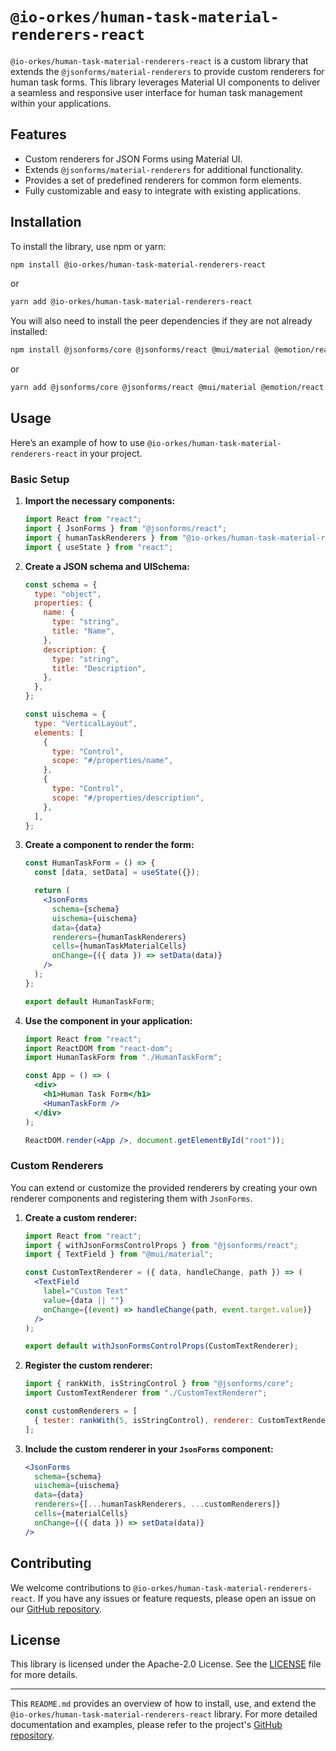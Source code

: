 # `@io-orkes/human-task-material-renderers-react`

`@io-orkes/human-task-material-renderers-react` is a custom library that extends the `@jsonforms/material-renderers` to provide custom renderers for human task forms. This library leverages Material UI components to deliver a seamless and responsive user interface for human task management within your applications.

## Features

- Custom renderers for JSON Forms using Material UI.
- Extends `@jsonforms/material-renderers` for additional functionality.
- Provides a set of predefined renderers for common form elements.
- Fully customizable and easy to integrate with existing applications.

## Installation

To install the library, use npm or yarn:

```bash
npm install @io-orkes/human-task-material-renderers-react
```

or

```bash
yarn add @io-orkes/human-task-material-renderers-react
```

You will also need to install the peer dependencies if they are not already installed:

```bash
npm install @jsonforms/core @jsonforms/react @mui/material @emotion/react @emotion/styled
```

or

```bash
yarn add @jsonforms/core @jsonforms/react @mui/material @emotion/react @emotion/styled
```

## Usage

Here’s an example of how to use `@io-orkes/human-task-material-renderers-react` in your project.

### Basic Setup

1. **Import the necessary components:**

   ```jsx
   import React from "react";
   import { JsonForms } from "@jsonforms/react";
   import { humanTaskRenderers } from "@io-orkes/human-task-material-renderers-react";
   import { useState } from "react";
   ```

2. **Create a JSON schema and UISchema:**

   ```jsx
   const schema = {
     type: "object",
     properties: {
       name: {
         type: "string",
         title: "Name",
       },
       description: {
         type: "string",
         title: "Description",
       },
     },
   };

   const uischema = {
     type: "VerticalLayout",
     elements: [
       {
         type: "Control",
         scope: "#/properties/name",
       },
       {
         type: "Control",
         scope: "#/properties/description",
       },
     ],
   };
   ```

3. **Create a component to render the form:**

   ```jsx
   const HumanTaskForm = () => {
     const [data, setData] = useState({});

     return (
       <JsonForms
         schema={schema}
         uischema={uischema}
         data={data}
         renderers={humanTaskRenderers}
         cells={humanTaskMaterialCells}
         onChange={({ data }) => setData(data)}
       />
     );
   };

   export default HumanTaskForm;
   ```

4. **Use the component in your application:**

   ```jsx
   import React from "react";
   import ReactDOM from "react-dom";
   import HumanTaskForm from "./HumanTaskForm";

   const App = () => (
     <div>
       <h1>Human Task Form</h1>
       <HumanTaskForm />
     </div>
   );

   ReactDOM.render(<App />, document.getElementById("root"));
   ```

### Custom Renderers

You can extend or customize the provided renderers by creating your own renderer components and registering them with `JsonForms`.

1. **Create a custom renderer:**

   ```jsx
   import React from "react";
   import { withJsonFormsControlProps } from "@jsonforms/react";
   import { TextField } from "@mui/material";

   const CustomTextRenderer = ({ data, handleChange, path }) => (
     <TextField
       label="Custom Text"
       value={data || ""}
       onChange={(event) => handleChange(path, event.target.value)}
     />
   );

   export default withJsonFormsControlProps(CustomTextRenderer);
   ```

2. **Register the custom renderer:**

   ```jsx
   import { rankWith, isStringControl } from "@jsonforms/core";
   import CustomTextRenderer from "./CustomTextRenderer";

   const customRenderers = [
     { tester: rankWith(5, isStringControl), renderer: CustomTextRenderer },
   ];
   ```

3. **Include the custom renderer in your `JsonForms` component:**

   ```jsx
   <JsonForms
     schema={schema}
     uischema={uischema}
     data={data}
     renderers={[...humanTaskRenderers, ...customRenderers]}
     cells={materialCells}
     onChange={({ data }) => setData(data)}
   />
   ```

## Contributing

We welcome contributions to `@io-orkes/human-task-material-renderers-react`. If you have any issues or feature requests, please open an issue on our [GitHub repository](https://github.com/conductor-sdk/human-task-renderers).

## License

This library is licensed under the Apache-2.0 License. See the [LICENSE](LICENSE) file for more details.

---

This `README.md` provides an overview of how to install, use, and extend the `@io-orkes/human-task-material-renderers-react` library. For more detailed documentation and examples, please refer to the project's [GitHub repository](https://github.com/conductor-sdk/human-task-renderers).
